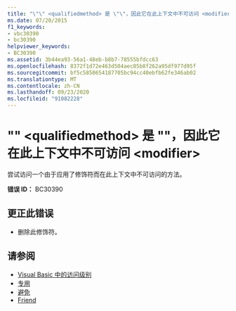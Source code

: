 ```yaml
---
title: "\"\" <qualifiedmethod> 是 \"\"，因此它在此上下文中不可访问 <modifier>"
ms.date: 07/20/2015
f1_keywords:
- vbc30390
- bc30390
helpviewer_keywords:
- BC30390
ms.assetid: 3b44ea93-56a1-48eb-b8b7-78555bfdcc63
ms.openlocfilehash: 8372f1d72e463d504aec85b8f262a95df977d95f
ms.sourcegitcommit: bf5c5850654187705bc94cc40ebfb62fe346ab02
ms.translationtype: MT
ms.contentlocale: zh-CN
ms.lasthandoff: 09/23/2020
ms.locfileid: "91082228"
---
```

# <a name="qualifiedmethod-is-not-accessible-in-this-context-because-it-is-modifier"></a>"" \<qualifiedmethod> 是 ""，因此它在此上下文中不可访问 \<modifier>

尝试访问一个由于应用了修饰符而在此上下文中不可访问的方法。  
  
 **错误 ID：** BC30390  
  
## <a name="to-correct-this-error"></a>更正此错误  
  
- 删除此修饰符。  
  
## <a name="see-also"></a>请参阅

- [Visual Basic 中的访问级别](../programming-guide/language-features/declared-elements/access-levels.md)
- [专用](../language-reference/modifiers/private.md)
- [避免](../language-reference/modifiers/protected.md)
- [Friend](../language-reference/modifiers/friend.md)
